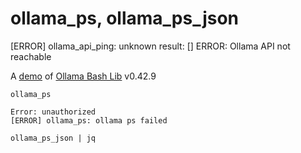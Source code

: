 # ollama_ps, ollama_ps_json
[ERROR] ollama_api_ping: unknown result: []
ERROR: Ollama API not reachable

A [demo](../README.md#demos) of [Ollama Bash Lib](https://github.com/attogram/ollama-bash-lib) v0.42.9

`ollama_ps`
```
Error: unauthorized
[ERROR] ollama_ps: ollama ps failed
```

`ollama_ps_json | jq`
```
```
